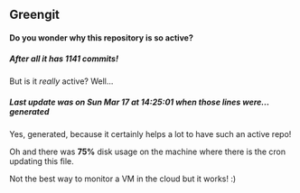 ## Greengit

#### Do you wonder why this repository is so active?

##### After all it has 1141 commits!

But is it *really* active? Well...

##### Last update was on Sun Mar 17 at 14:25:01 when those lines were... generated

Yes, generated, because it certainly helps a lot to have such an active repo!

Oh and there was **75%** disk usage on the machine
where there is the cron updating this file.

Not the best way to monitor a VM in the cloud but it works! :)
